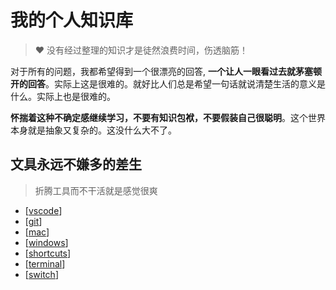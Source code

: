 # 我的个人知识库

> ❤️ 没有经过整理的知识才是徒然浪费时间，伤透脑筋！

对于所有的问题，我都希望得到一个很漂亮的回答, **一个让人一眼看过去就茅塞顿开的回答**。实际上这是很难的。就好比人们总是希望一句话就说清楚生活的意义是什么。实际上也是很难的。

**怀揣着这种不确定感继续学习，不要有知识包袱，不要假装自己很聪明**。这个世界本身就是抽象又复杂的。这没什么大不了。

## 文具永远不嫌多的差生

> 折腾工具而不干活就是感觉很爽

- [[vscode]]
- [[git]]
- [[mac]]
- [[windows]]
- [[shortcuts]]
- [[terminal]]
- [[switch]]

[//begin]: # "Autogenerated link references for markdown compatibility"
[vscode]: notes/vscode.md "VSCode 因为插件丰富、功能强大被大家喜欢，真是令人烦恼啊？"
[git]: notes/git.md "怕遗忘 Git 的我，把相关知识点都记录下来就对了"
[mac]: notes/mac.md "最傻逼的用户，被 macOS 百般折磨后，努力至今终尝回报，突然得到了最强使用技巧"
[windows]: notes/windows.md "呼呼…Windows 酱…抱歉了呢…我可能回不去了……能够出生，并与你相遇，真是太好了"
[shortcuts]: notes/shortcuts.md "我常用的快捷键列表"
[terminal]: notes/terminal.md "只用命令行就能覆盖所有操作而且能提升工作效率的使用技巧你喜欢吗"
[switch]: notes/switch.md "关于我破解了 Switch 并且装满了游戏依然吃灰这件事"
[picgo]: notes/picgo.md "PicGo 图床设置"
[//end]: # "Autogenerated link references"
